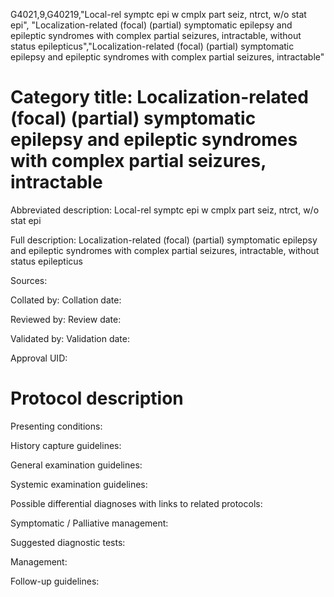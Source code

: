 G4021,9,G40219,"Local-rel symptc epi w cmplx part seiz, ntrct, w/o stat epi", "Localization-related (focal) (partial) symptomatic epilepsy and epileptic syndromes with complex partial seizures, intractable, without status epilepticus","Localization-related (focal) (partial) symptomatic epilepsy and epileptic syndromes with complex partial seizures, intractable"
# Category title: Localization-related (focal) (partial) symptomatic epilepsy and epileptic syndromes with complex partial seizures, intractable

Abbreviated description: Local-rel symptc epi w cmplx part seiz, ntrct, w/o stat epi

Full description: Localization-related (focal) (partial) symptomatic epilepsy and epileptic syndromes with complex partial seizures, intractable, without status epilepticus

Sources:

Collated by:
Collation date:

Reviewed by:
Review date:

Validated by:
Validation date:

Approval UID:

# Protocol description

Presenting conditions:

History capture guidelines:

General examination guidelines:

Systemic examination guidelines:

Possible differential diagnoses with links to related protocols:

Symptomatic / Palliative management:

Suggested diagnostic tests:

Management:

Follow-up guidelines:
